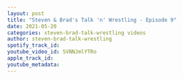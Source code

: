 ```yaml
---
layout: post
title: "Steven & Brad's Talk 'n' Wrestling - Episode 9"
date: 2021-05-20
categories: steven-brad-talk-wrestling videos
author: steven-brad-talk-wrestling
spotify_track_id: 
youtube_video_id: SVNNJmlYTRo
apple_track_id: 
youtube_metadata: 
---
```

